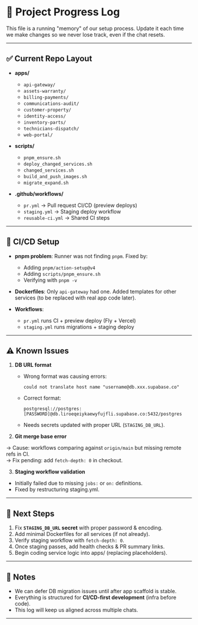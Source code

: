 # 🚀 Project Progress Log

This file is a running "memory" of our setup process. Update it each time we make changes so we never lose track, even if the chat resets.

---

## ✅ Current Repo Layout
- **apps/**  
  - `api-gateway/`  
  - `assets-warranty/`  
  - `billing-payments/`  
  - `communications-audit/`  
  - `customer-property/`  
  - `identity-access/`  
  - `inventory-parts/`  
  - `technicians-dispatch/`  
  - `web-portal/`  

- **scripts/**  
  - `pnpm_ensure.sh`  
  - `deploy_changed_services.sh`  
  - `changed_services.sh`  
  - `build_and_push_images.sh`  
  - `migrate_expand.sh`  

- **.github/workflows/**  
  - `pr.yml` → Pull request CI/CD (preview deploys)  
  - `staging.yml` → Staging deploy workflow  
  - `reusable-ci.yml` → Shared CI steps

---

## 🔧 CI/CD Setup
- **pnpm problem**: Runner was not finding `pnpm`. Fixed by:
  - Adding `pnpm/action-setup@v4`
  - Adding `scripts/pnpm_ensure.sh`
  - Verifying with `pnpm -v`  

- **Dockerfiles**: Only `api-gateway` had one. Added templates for other services (to be replaced with real app code later).

- **Workflows**:  
  - `pr.yml` runs CI + preview deploy (Fly + Vercel)  
  - `staging.yml` runs migrations + staging deploy  

---

## ⚠️ Known Issues
1. **DB URL format**  
   - Wrong format was causing errors:  
     ```
     could not translate host name "username@db.xxx.supabase.co"
     ```
   - Correct format:  
     ```
     postgresql://postgres:[PASSWORD]@db.liroeqeiykaewyfujfli.supabase.co:5432/postgres
     ```
   - Needs secrets updated with proper URL (`STAGING_DB_URL`).

2. **Git merge base error**  


→ Cause: workflows comparing against `origin/main` but missing remote refs in CI.  
→ Fix pending: add `fetch-depth: 0` in checkout.

3. **Staging workflow validation**  
- Initially failed due to missing `jobs:` or `on:` definitions.  
- Fixed by restructuring staging.yml.

---

## 🎯 Next Steps
1. Fix **`STAGING_DB_URL` secret** with proper password & encoding.  
2. Add minimal Dockerfiles for all services (if not already).  
3. Verify staging workflow with `fetch-depth: 0`.  
4. Once staging passes, add health checks & PR summary links.  
5. Begin coding service logic into apps/ (replacing placeholders).

---

## 📝 Notes
- We can defer DB migration issues until after app scaffold is stable.  
- Everything is structured for **CI/CD-first development** (infra before code).  
- This log will keep us aligned across multiple chats.

---


